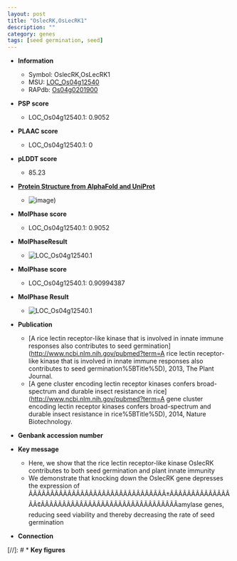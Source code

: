 ```yaml
---
layout: post
title: "OslecRK,OsLecRK1"
description: ""
category: genes
tags: [seed germination, seed]
---
```


* **Information**  
    + Symbol: OslecRK,OsLecRK1  
    + MSU: [LOC_Os04g12540](http://rice.plantbiology.msu.edu/cgi-bin/ORF_infopage.cgi?orf=LOC_Os04g12540)  
    + RAPdb: [Os04g0201900](http://rapdb.dna.affrc.go.jp/viewer/gbrowse_details/irgsp1?name=Os04g0201900)  

* **PSP score**  
    + LOC_Os04g12540.1: 0.9052 

* **PLAAC score**  
    + LOC_Os04g12540.1: 0 

* **pLDDT score**
    + 85.23

* **[Protein Structure from AlphaFold and UniProt](https://www.uniprot.org/uniprotkb/Q7FAZ3/entry#structure)**
    + ![image](https://ricepsp.github.io/images/Q7/AF-Q7FAZ3-F1.png))

* **MolPhase score**
    + LOC_Os04g12540.1: 0.9052

* **MolPhaseResult**
    + ![LOC_Os04g12540.1](https://ricepsp.github.io/pictures/LOC_Os04g/LOC_Os04g12540.1.png)

* **MolPhase score**
    + LOC_Os04g12540.1: 0.90994387

* **MolPhase Result**
    + ![LOC_Os04g12540.1](https://304243504.github.io/Pictures/LOC_Os04g/LOC_Os04g12540.1.png)

* **Publication**  
    + [A rice lectin receptor-like kinase that is involved in innate immune responses also contributes to seed germination](http://www.ncbi.nlm.nih.gov/pubmed?term=A rice lectin receptor-like kinase that is involved in innate immune responses also contributes to seed germination%5BTitle%5D), 2013, The Plant Journal.
    + [A gene cluster encoding lectin receptor kinases confers broad-spectrum and durable insect resistance in rice](http://www.ncbi.nlm.nih.gov/pubmed?term=A gene cluster encoding lectin receptor kinases confers broad-spectrum and durable insect resistance in rice%5BTitle%5D), 2014, Nature Biotechnology.

* **Genbank accession number**  

* **Key message**  
    + Here, we show that the rice lectin receptor-like kinase OslecRK contributes to both seed germination and plant innate immunity
    + We demonstrate that knocking down the OslecRK gene depresses the expression of ÃÂÃÂÃÂÃÂÃÂÃÂÃÂÃÂÃÂÃÂÃÂÃÂÃÂÃÂÃÂÃÂ±ÃÂÃÂÃÂÃÂÃÂÃÂÃÂÃÂ¢ÃÂÃÂÃÂÃÂÃÂÃÂÃÂÃÂÃÂÃÂÃÂÃÂÃÂÃÂÃÂÃÂamylase genes, reducing seed viability and thereby decreasing the rate of seed germination

* **Connection**  

[//]: # * **Key figures**  


